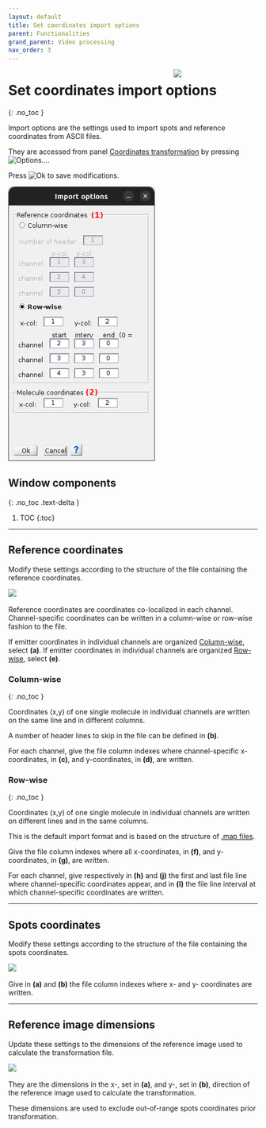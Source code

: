 ```yaml
---
layout: default
title: Set coordinates import options
parent: Functionalities
grand_parent: Video processing
nav_order: 3
---
```


<img src="../../assets/images/logos/logo-video-processing_400px.png" width="170" style="float:right; margin-left: 15px;"/>

# Set coordinates import options
{: .no_toc }

Import options are the settings used to import spots and reference coordinates from ASCII files. 

They are accessed from panel 
[Coordinates transformation](../panels/panel-molecule-coordinates.html#coordinates-transformation) by pressing 
![Options...](../../assets/images/gui/VP-but-options3p.png "Options...").

Press 
![Ok](../../assets/images/gui/VP-but-ok.png "Ok") to save modifications.

<a class="plain" href="../../assets/images/gui/VP-panel-molcoord-transf-impopt.png"><img src="../../assets/images/gui/VP-panel-molcoord-transf-impopt.png" style="max-width: 310px;"/></a>


## Window components
{: .no_toc .text-delta }

1. TOC
{:toc}

---

## Reference coordinates

Modify these settings according to the structure of the file containing the reference coordinates.

<a class="plain" href="../../assets/images/gui/VP-panel-molcoord-transf-impopt-refcoord.png"><img src="../../assets/images/gui/VP-panel-molcoord-transf-impopt-refcoord.png" style="max-width: 274px;"/></a>

Reference coordinates are coordinates co-localized in each channel.
Channel-specific coordinates can be written in a column-wise or row-wise fashion to the file.

If emitter coordinates in individual channels are organized
[Column-wise](#column-wise), select **(a)**. 
If emitter coordinates in individual channels are organized
[Row-wise](#row-wise), select **(e)**.


### Column-wise
{: .no_toc }

Coordinates (x,y) of one single molecule in individual channels are written on the same line and in different columns.

A number of header lines to skip in the file can be defined in **(b)**.

For each channel, give the file column indexes where channel-specific x-coordinates, in **(c)**, and y-coordinates, in **(d)**, are written.


### Row-wise
{: .no_toc }

Coordinates (x,y) of one single molecule in individual channels are written on different lines and in the same columns.

This is the default import format and is based on the structure of 
[.map files](../../output-files/map-mapped-coordinates.html).

Give the file column indexes where all x-coordinates, in **(f)**, and y-coordinates, in **(g)**, are written.

For each channel, give respectively in **(h)** and **(j)** the first and last file line where channel-specific coordinates appear, and in **(l)** the file line interval at which channel-specific coordinates are written.


---

## Spots coordinates

Modify these settings according to the structure of the file containing the spots coordinates.

<a class="plain" href="../../assets/images/gui/VP-panel-molcoord-transf-impopt-spotscoord.png"><img src="../../assets/images/gui/VP-panel-molcoord-transf-impopt-spotscoord.png" style="max-width: 274px;"/></a>

Give in **(a)** and **(b)** the file column indexes where x- and y- coordinates are written.


---

## Reference image dimensions

Update these settings to the dimensions of the reference image used to calculate the transformation file.

<a class="plain" href="../../assets/images/gui/VP-panel-molcoord-transf-impopt-viddim.png"><img src="../../assets/images/gui/VP-panel-molcoord-transf-impopt-viddim.png" style="max-width: 197px;"/></a>

They are the dimensions in the x-, set in **(a)**, and y-, set in **(b)**, direction of the reference image used to calculate the transformation.

These dimensions are used to exclude out-of-range spots coordinates prior transformation.

